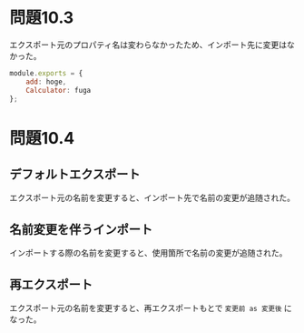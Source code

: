 # 問題10.3
エクスポート元のプロパティ名は変わらなかったため、インポート先に変更はなかった。
```js
module.exports = {
    add: hoge,
    Calculator: fuga
};
```
# 問題10.4
## デフォルトエクスポート
エクスポート元の名前を変更すると、インポート先で名前の変更が追随された。

## 名前変更を伴うインポート
インポートする際の名前を変更すると、使用箇所で名前の変更が追随された。

## 再エクスポート
エクスポート元の名前を変更すると、再エクスポートもとで `変更前 as 変更後` になった。